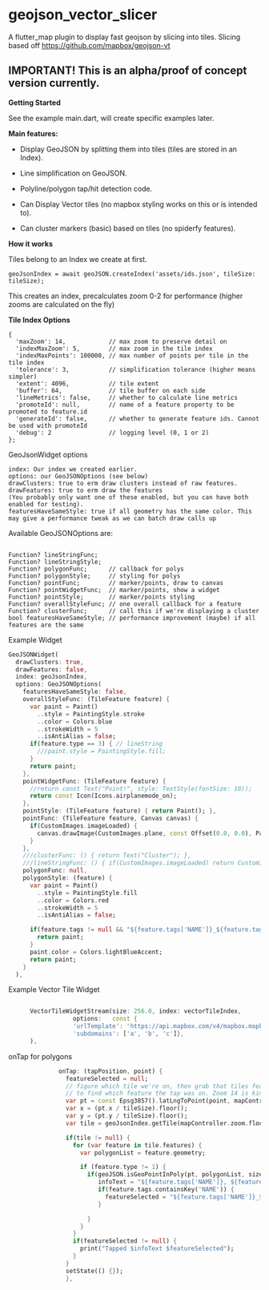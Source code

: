 # geojson_vector_slicer

A flutter_map plugin to display fast geojson by slicing into tiles.
Slicing based off https://github.com/mapbox/geojson-vt


## IMPORTANT! This is an alpha/proof of concept version currently.


**Getting Started**

See the example main.dart, will create specific examples later. 



**Main features:**

* Display GeoJSON by splitting them into tiles (tiles are stored in an Index). 

* Line simplification on GeoJSON.

* Polyline/polygon tap/hit detection code.

* Can Display Vector tiles (no mapbox styling works on this or is intended to).

* Can cluster markers (basic) based on tiles (no spiderfy features).

**How it works**

Tiles belong to an Index we create at first.

```geoJsonIndex = await geoJSON.createIndex('assets/ids.json', tileSize: tileSize);```

This creates an index, precalculates zoom 0-2 for performance (higher zooms are calculated on the fly)

**Tile Index Options**
```
{
  'maxZoom': 14,            // max zoom to preserve detail on
  'indexMaxZoom': 5,        // max zoom in the tile index
  'indexMaxPoints': 100000, // max number of points per tile in the tile index
  'tolerance': 3,           // simplification tolerance (higher means simpler)
  'extent': 4096,           // tile extent
  'buffer': 64,             // tile buffer on each side
  'lineMetrics': false,     // whether to calculate line metrics
  'promoteId': null,        // name of a feature property to be promoted to feature.id
  'generateId': false,      // whether to generate feature ids. Cannot be used with promoteId
  'debug': 2                // logging level (0, 1 or 2)
};
```

GeoJsonWidget options
```
index: Our index we created earlier.
options: our GeoJSONOptions (see below)
drawClusters: true to erm draw clusters instead of raw features.
drawFeatures: true to erm draw the features
(You probably only want one of these enabled, but you can have both enabled for testing).
featuresHaveSameStyle: true if all geometry has the same color. This may give a performance tweak as we can batch draw calls up
```


Available  GeoJSONOptions are:

```

Function? lineStringFunc;
Function? lineStringStyle;
Function? polygonFunc;      // callback for polys
Function? polygonStyle;     // styling for polys
Function? pointFunc;        // marker/points, draw to canvas
Function? pointWidgetFunc;  // marker/points, show a widget
Function? pointStyle;       // marker/points styling
Function? overallStyleFunc; // one overall callback for a feature
Function? clusterFunc;      // call this if we're displaying a cluster
bool featuresHaveSameStyle; // performance improvement (maybe) if all features are the same
```

Example Widget

```dart
GeoJSONWidget(
  drawClusters: true,
  drawFeatures: false,
  index: geoJsonIndex,
  options: GeoJSONOptions(
    featuresHaveSameStyle: false,
    overallStyleFunc: (TileFeature feature) {
      var paint = Paint()
        ..style = PaintingStyle.stroke
        ..color = Colors.blue
        ..strokeWidth = 5
        ..isAntiAlias = false;
      if(feature.type == 3) { // lineString
        ///paint.style = PaintingStyle.fill;
      }
      return paint;
    },
    pointWidgetFunc: (TileFeature feature) {
      //return const Text("Point!", style: TextStyle(fontSize: 10));
      return const Icon(Icons.airplanemode_on);
    },
    pointStyle: (TileFeature feature) { return Paint(); },
    pointFunc: (TileFeature feature, Canvas canvas) {
      if(CustomImages.imageLoaded) {
        canvas.drawImage(CustomImages.plane, const Offset(0.0, 0.0), Paint());
      }
    },
    ///clusterFunc: () { return Text("Cluster"); },
    ///lineStringFunc: () { if(CustomImages.imageLoaded) return CustomImages.plane;}
    polygonFunc: null,
    polygonStyle: (feature) {
      var paint = Paint()
        ..style = PaintingStyle.fill
        ..color = Colors.red
        ..strokeWidth = 5
        ..isAntiAlias = false;

      if(feature.tags != null && "${feature.tags['NAME']}_${feature.tags['COUNTY']}" == featureSelected) {
        return paint;
      }
      paint.color = Colors.lightBlueAccent;
      return paint;
    }
  ),
```

Example Vector Tile Widget
```dart

      VectorTileWidgetStream(size: 256.0, index: vectorTileIndex,
                  options:   const {
                  'urlTemplate': 'https://api.mapbox.com/v4/mapbox.mapbox-streets-v8/{z}/{x}/{y}.mvt?mapbox://styles/<name>/<key/',
                  'subdomains': ['a', 'b', 'c']},
      ),

```

onTap for polygons

```dart
              onTap: (tapPosition, point) {
                featureSelected = null;
                // figure which tile we're on, then grab that tiles features to loop through
                // to find which feature the tap was on. Zoom 14 is kinda arbitrary here
                var pt = const Epsg3857().latLngToPoint(point, mapController.zoom.floorToDouble());
                var x = (pt.x / tileSize).floor();
                var y = (pt.y / tileSize).floor();
                var tile = geoJsonIndex.getTile(mapController.zoom.floor(), x, y);

                if(tile != null) {
                  for (var feature in tile.features) {
                    var polygonList = feature.geometry;

                    if (feature.type != 1) {
                      if(geoJSON.isGeoPointInPoly(pt, polygonList, size: tileSize)) {
                         infoText = "${feature.tags['NAME']}, ${feature.tags['NAME']} tapped";
                         if(feature.tags.containsKey('NAME')) {
                           featureSelected = "${feature.tags['NAME']}_${feature.tags['COUNTY']}";
                         }

                      }
                    }
                  }
                  if(featureSelected != null) {
                    print("Tapped $infoText $featureSelected");
                  }
                }
                setState(() {});
                },

```
